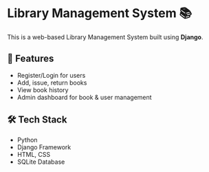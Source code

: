 # Library Management System 📚

This is a web-based Library Management System built using **Django**.

## 🔧 Features

- Register/Login for users
- Add, issue, return books
- View book history
- Admin dashboard for book & user management

## 🛠️ Tech Stack

- Python
- Django Framework
- HTML, CSS
- SQLite Database

